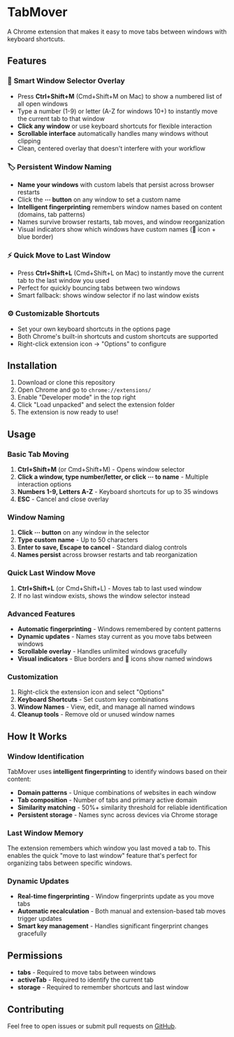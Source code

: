 # TabMover

A Chrome extension that makes it easy to move tabs between windows with keyboard shortcuts.

## Features

### 🎯 **Smart Window Selector Overlay**
- Press **Ctrl+Shift+M** (Cmd+Shift+M on Mac) to show a numbered list of all open windows
- Type a number (1-9) or letter (A-Z for windows 10+) to instantly move the current tab to that window
- **Click any window** or use keyboard shortcuts for flexible interaction
- **Scrollable interface** automatically handles many windows without clipping
- Clean, centered overlay that doesn't interfere with your workflow

### 🏷️ **Persistent Window Naming**
- **Name your windows** with custom labels that persist across browser restarts
- Click the **⋯ button** on any window to set a custom name
- **Intelligent fingerprinting** remembers window names based on content (domains, tab patterns)
- Names survive browser restarts, tab moves, and window reorganization
- Visual indicators show which windows have custom names (📝 icon + blue border)

### ⚡ **Quick Move to Last Window**
- Press **Ctrl+Shift+L** (Cmd+Shift+L on Mac) to instantly move the current tab to the last window you used
- Perfect for quickly bouncing tabs between two windows
- Smart fallback: shows window selector if no last window exists

### ⚙️ **Customizable Shortcuts**
- Set your own keyboard shortcuts in the options page
- Both Chrome's built-in shortcuts and custom shortcuts are supported
- Right-click extension icon → "Options" to configure

## Installation

1. Download or clone this repository
2. Open Chrome and go to `chrome://extensions/`
3. Enable "Developer mode" in the top right
4. Click "Load unpacked" and select the extension folder
5. The extension is now ready to use!

## Usage

### Basic Tab Moving
1. **Ctrl+Shift+M** (or Cmd+Shift+M) - Opens window selector
2. **Click a window, type number/letter, or click ⋯ to name** - Multiple interaction options
3. **Numbers 1-9, Letters A-Z** - Keyboard shortcuts for up to 35 windows
4. **ESC** - Cancel and close overlay

### Window Naming
1. **Click ⋯ button** on any window in the selector
2. **Type custom name** - Up to 50 characters
3. **Enter to save, Escape to cancel** - Standard dialog controls
4. **Names persist** across browser restarts and tab reorganization

### Quick Last Window Move
1. **Ctrl+Shift+L** (or Cmd+Shift+L) - Moves tab to last used window
2. If no last window exists, shows the window selector instead

### Advanced Features
- **Automatic fingerprinting** - Windows remembered by content patterns
- **Dynamic updates** - Names stay current as you move tabs between windows
- **Scrollable overlay** - Handles unlimited windows gracefully
- **Visual indicators** - Blue borders and 📝 icons show named windows

### Customization
1. Right-click the extension icon and select "Options"
2. **Keyboard Shortcuts** - Set custom key combinations
3. **Window Names** - View, edit, and manage all named windows
4. **Cleanup tools** - Remove old or unused window names

## How It Works

### Window Identification
TabMover uses **intelligent fingerprinting** to identify windows based on their content:
- **Domain patterns** - Unique combinations of websites in each window
- **Tab composition** - Number of tabs and primary active domain
- **Similarity matching** - 50%+ similarity threshold for reliable identification
- **Persistent storage** - Names sync across devices via Chrome storage

### Last Window Memory
The extension remembers which window you last moved a tab to. This enables the quick "move to last window" feature that's perfect for organizing tabs between specific windows.

### Dynamic Updates
- **Real-time fingerprinting** - Window fingerprints update as you move tabs
- **Automatic recalculation** - Both manual and extension-based tab moves trigger updates
- **Smart key management** - Handles significant fingerprint changes gracefully

## Permissions

- **tabs** - Required to move tabs between windows
- **activeTab** - Required to identify the current tab
- **storage** - Required to remember shortcuts and last window

## Contributing

Feel free to open issues or submit pull requests on [GitHub](https://github.com/kenliu/tabmover).